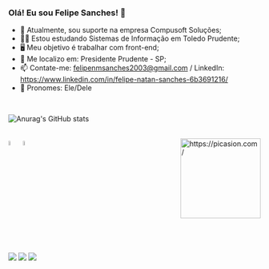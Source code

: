 ### Olá! Eu sou Felipe Sanches! 👋
<link rel="stylesheet" href="https://cdn.jsdelivr.net/gh/devicons/devicon@v2.15.1/devicon.min.css">
          

- 💼 Atualmente, sou suporte na empresa Compusoft Soluções;
- 🧑‍🎓 Estou estudando Sistemas de Informação em Toledo Prudente;
- 🖥️ Meu objetivo é trabalhar com front-end;
- 📍  Me localizo em: Presidente Prudente - SP;
- 📫 Contate-me: felipenmsanches2003@gmail.com / LinkedIn: https://www.linkedin.com/in/felipe-natan-sanches-6b3691216/
- 🧑 Pronomes: Ele/Dele

<br>

![Anurag's GitHub stats](https://github-readme-stats.vercel.app/api?username=sanches2003&show_icons=true&theme=tokyonight)
<div>
<br>
<img width="5%" src="https://cdn.jsdelivr.net/gh/devicons/devicon/icons/css3/css3-original.svg" />
<img width="5%" src="https://cdn.jsdelivr.net/gh/devicons/devicon/icons/html5/html5-original.svg" />
<img align="right" src="https://i.picasion.com/pic92/1b7d21edce9cf00fe00f451ad3b7ee8b.gif" width="160" height="160" border="0" alt="https://picasion.com/">
</div>  

  ##

<div>
<a href="https://instagram.com/@03felipe_sanches" target="_blank"><img src="https://img.shields.io/badge/-Instagram-%23E4405F?style=for-the-badge&logo=instagram&logoColor=white" target="_blank"></a>
<a href = "mailto:felipenmsanches2003@gmail.com"><img src="https://img.shields.io/badge/Gmail-D14836?style=for-the-badge&logo=gmail&logoColor=white" target="_blank"></a>
<a href="https://www.linkedin.com/in/Felipe Natan Sanches" target="_blank"><img src="https://img.shields.io/badge/-LinkedIn-%230077B5?style=for-the-badge&logo=linkedin&logoColor=white" target="_blank"></a>   
</div>

          
          
